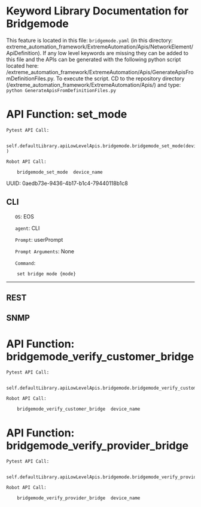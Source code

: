 # Keyword Library Documentation for Bridgemode
This feature is located in this file: `bridgemode.yaml` (in this directory: extreme_automation_framework/ExtremeAutomation/Apis/NetworkElement/ApiDefinition). If any low level keywords are missing they can be added to this file and the APIs can be generated with the following python script located here: /extreme_automation_framework/ExtremeAutomation/Apis/GenerateApisFromDefinitionFiles.py. To execute the script. CD to the repository directory (/extreme_automation_framework/ExtremeAutomation/Apis/) and type: `python GenerateApisFromDefinitionFiles.py` 

# API Function: set_mode
	Pytest API Call: 

		self.defaultLibrary.apiLowLevelApis.bridgemode.bridgemode_set_mode(device_name )

	Robot API Call: 

		bridgemode_set_mode  device_name  

UUID: 0aedb73e-9436-4b17-b1c4-79440118b1c8
## CLI
&nbsp;&nbsp;&nbsp;&nbsp;&nbsp;&nbsp;`OS`: EOS

&nbsp;&nbsp;&nbsp;&nbsp;&nbsp;&nbsp;`agent`: CLI

&nbsp;&nbsp;&nbsp;&nbsp;&nbsp;&nbsp;`Prompt`: userPrompt

&nbsp;&nbsp;&nbsp;&nbsp;&nbsp;&nbsp;`Prompt Arguments`: None

&nbsp;&nbsp;&nbsp;&nbsp;&nbsp;&nbsp;`Command`:

		set bridge mode {mode}

----------------------------------------------


## REST
## SNMP
# API Function: bridgemode_verify_customer_bridge
	Pytest API Call: 

		self.defaultLibrary.apiLowLevelApis.bridgemode.bridgemode_verify_customer_bridge(device_name)

	Robot API Call: 

		bridgemode_verify_customer_bridge  device_name

# API Function: bridgemode_verify_provider_bridge
	Pytest API Call: 

		self.defaultLibrary.apiLowLevelApis.bridgemode.bridgemode_verify_provider_bridge(device_name)

	Robot API Call: 

		bridgemode_verify_provider_bridge  device_name

